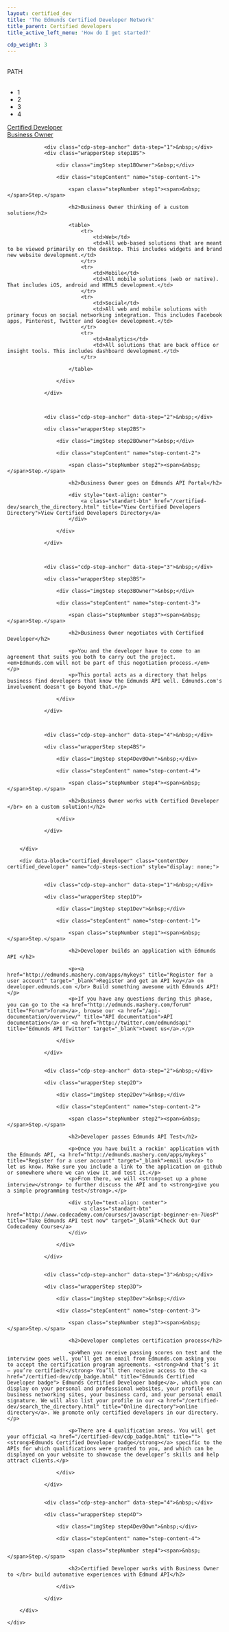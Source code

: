 ```yaml
---
layout: certified_dev
title: 'The Edmunds Certified Developer Network'
title_parent: Certified developers
title_active_left_menu: 'How do I get started?'

cdp_weight: 3
---
```

<div class="getStartedBar">
	<div class="top-bar-wrap">
		<div class="cdp-path-image">&nbsp;</div>
		<div>PATH</div>
	</div>
	<div class="cdp-path-steps-wrap">
		<div class="cdp-path-arrow" data-active-step="1">&nbsp;</div>
		<ul class="cdp-steps">
			<li>
				<div class="cdp-step" data-step="1">1</div>
			</li>
			<li>
				<div class="cdp-step" data-step="2">2</div>
			</li>
			<li>
				<div class="cdp-step" data-step="3">3</div>
			</li>
			<li>				
				<div class="cdp-step" data-step="4">4</div>
			</li>
		</ul>
	</div>
</div>

<a name="certified_developer">
</a>
<a name="business_owner">
</a>
<div id="menu" class="toggleLinks clearfix ">
	<div>
		<a href="#certified_developer" data-link="dev" data-active-content="contentDev">Certified Developer</a>
	</div>
	<div>
		<a class="activeToggle" href="#business_owner" data-link="bOwner" data-active-content="contentBusOwner">Business Owner</a>
	</div>
</div>

<div id="result">
	<div id="content">
		<div data-block="business_owner" class="contentBusOwner business_owner" name="cdp-steps-section" style="display: block;">

				<div class="cdp-step-anchor" data-step="1">&nbsp;</div>
				<div class="wrapperStep step1BS">

					<div class="imgStep step1BOwner">&nbsp;</div>

					<div class="stepContent" name="step-content-1">

						<span class="stepNumber step1"><span>&nbsp;</span>Step.</span>

						<h2>Business Owner thinking of a custom solution</h2>

						<table>
							<tr>
								<td>Web</td>
								<td>All web-based solutions that are meant to be viewed primarily on the desktop. This includes widgets and brand new website development.</td>
							</tr>
							<tr>
								<td>Mobile</td>
								<td>All mobile solutions (web or native). That includes iOS, android and HTML5 development.</td>
							</tr>
							<tr>
								<td>Social</td>
								<td>All web and mobile solutions with primary focus on social networking integration. This includes Facebook apps, Pinterest, Twitter and Google+ development.</td>
							</tr>
							<tr>
								<td>Analytics</td>
								<td>All solutions that are back office or insight tools. This includes dashboard development.</td>
							</tr>

						</table>
						
					</div>

				</div>
				


				<div class="cdp-step-anchor" data-step="2">&nbsp;</div>

				<div class="wrapperStep step2BS">

					<div class="imgStep step2BOwner">&nbsp;</div>

					<div class="stepContent" name="step-content-2">

						<span class="stepNumber step2"><span>&nbsp;</span>Step.</span>

						<h2>Business Owner goes on Edmunds API Portal</h2>

						<div style="text-align: center">
							<a class="standart-btn" href="/certified-dev/search_the_directory.html" title="View Certified Developers Directory">View Certified Developers Directory</a>
						</div>

					</div>

				</div>
				


				<div class="cdp-step-anchor" data-step="3">&nbsp;</div>

				<div class="wrapperStep step3BS">
					
					<div class="imgStep step3BOwner">&nbsp;</div>

					<div class="stepContent" name="step-content-3">

						<span class="stepNumber step3"><span>&nbsp;</span>Step.</span>

						<h2>Business Owner negotiates with Certified Developer</h2>

						<p>You and the developer have to come to an agreement that suits you both to carry out the project. <em>Edmunds.com will not be part of this negotiation process.</em> </p>
						<p>This portal acts as a directory that helps business find developers that know the Edmunds API well. Edmunds.com's involvement doesn't go beyond that.</p>

					</div>

				</div>
				


				<div class="cdp-step-anchor" data-step="4">&nbsp;</div>

				<div class="wrapperStep step4BS">
					
					<div class="imgStep step4DevBOwn">&nbsp;</div>

					<div class="stepContent" name="step-content-4">

						<span class="stepNumber step4"><span>&nbsp;</span>Step.</span>

						<h2>Business Owner works with Certified Developer </br> on a custom solution!</h2>

					</div>

				</div>
				

		</div>

		<div data-block="certified_developer" class="contentDev certified_developer" name="cdp-steps-section" style="display: none;">


				<div class="cdp-step-anchor" data-step="1">&nbsp;</div>
					
				<div class="wrapperStep step1D">

					<div class="imgStep step1Dev">&nbsp;</div>

					<div class="stepContent" name="step-content-1">

						<span class="stepNumber step1"><span>&nbsp;</span>Step.</span>

						<h2>Developer builds an application with Edmunds API </h2>

						<p><a href="http://edmunds.mashery.com/apps/mykeys" title="Register for a user account" target="_blank">Register and get an API key</a> on developer.edmunds.com </br> Build something awesome with Edmunds API!</p>
						<p>If you have any questions during this phase, you can go to the <a href="http://edmunds.mashery.com/forum" title="Forum">forum</a>, browse our <a href="/api-documentation/overview/" title="API documentation">API documentation</a> or <a href="http://twitter.com/edmundsapi" title="Edmunds API Twitter" target="_blank">tweet us</a>.</p>

					</div>

				</div>
				

				<div class="cdp-step-anchor" data-step="2">&nbsp;</div>

				<div class="wrapperStep step2D">
					
					<div class="imgStep step2Dev">&nbsp;</div>

					<div class="stepContent" name="step-content-2">

						<span class="stepNumber step2"><span>&nbsp;</span>Step.</span>

						<h2>Developer passes Edmunds API Test</h2>

						<p>Once you have built a rockin' application with the Edmunds API, <a href="http://edmunds.mashery.com/apps/mykeys" title="Register for a user account" target="_blank">email us</a> to let us know. Make sure you include a link to the application on github or somewhere where we can view it and test it.</p>
						<p>From there, we will <strong>set up a phone interview</strong> to further discuss the API and to <strong>give you a simple programming test</strong>.</p>

						<div style="text-align: center">
							<a class="standart-btn" href="http://www.codecademy.com/courses/javascript-beginner-en-7UosP" title="Take Edmunds API test now" target="_blank">Check Out Our Codecademy Course</a>
						</div>

					</div>

				</div>
				

				<div class="cdp-step-anchor" data-step="3">&nbsp;</div>

				<div class="wrapperStep step3D">

					<div class="imgStep step3Dev">&nbsp;</div>

					<div class="stepContent" name="step-content-3">

						<span class="stepNumber step3"><span>&nbsp;</span>Step.</span>

						<h2>Developer completes certification process</h2>

						<p>When you receive passing scores on test and the interview goes well, you’ll get an email from Edmunds.com asking you to accept the certification program agreements. <strong>And that’s it – you’re certified!</strong> You’ll then receive access to the <a href="/certified-dev/cdp_badge.html" title="Edmunds Certified Developer badge"> Edmunds Certified Developer badge</a>, which you can display on your personal and professional websites, your profile on business networking sites, your business card, and your personal email signature. We will also list your profile in our <a href="/certified-dev/search_the_directory.html" title="Online directory">online directory</a>. We promote only certified developers in our directory.</p>

						<p>There are 4 qualification areas. You will get your official <a href="/certified-dev/cdp_badge.html" title=""><strong>Edmunds Certified Developer badge</strong></a> specific to the APIs for which qualifications were granted to you, and which can be displayed on your website to showcase the developer’s skills and help attract clients.</p>
					
					</div>

				</div>
				

				<div class="cdp-step-anchor" data-step="4">&nbsp;</div>

				<div class="wrapperStep step4D">
					
					<div class="imgStep step4DevBOwn">&nbsp;</div>

					<div class="stepContent" name="step-content-4">

						<span class="stepNumber step4"><span>&nbsp;</span>Step.</span>

						<h2>Certified Developer works with Business Owner to </br> build automative experiences with Edmund API</h2>

					</div>

				</div>
				
		</div>

	</div>
</div>

<script type="text/javascript" src="{{ PATH }}/assets/themes/twitter/js/jquery_history/jquery.history.js">
</script>

<script type="text/javascript" src="{{ PATH }}/assets/themes/twitter/js/jquery_history/scriptHistory.js">
</script>

<script type="text/javascript" charset="utf-8">
	/*$(function(){

		var currentHash = window.location.hash;

 		console.log(currentHash)

		$('#menu').find('div:first a').addClass('activeToggle');

		if(currentHash == ''){

			//$('#menu').find('a[href="#business_owner"]').addClass('activeToggle');
			console.log('1')

		} else {

			$('#menu').find('a[href='+ currentHash +']').addClass('activeToggle');
			console.log('2')

		}
	});	*/
</script>










